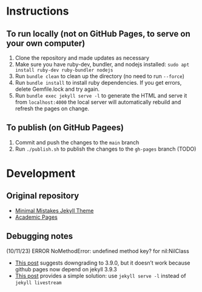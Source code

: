 # Instructions

## To run locally (not on GitHub Pages, to serve on your own computer)

1. Clone the repository and made updates as necessary
1. Make sure you have ruby-dev, bundler, and nodejs installed: `sudo apt install ruby-dev ruby-bundler nodejs`
1. Run `bundle clean` to clean up the directory (no need to run `--force`)
1. Run `bundle install` to install ruby dependencies. If you get errors, delete Gemfile.lock and try again.
1. Run `bundle exec jekyll serve -l` to generate the HTML and serve it from `localhost:4000` the local server will automatically rebuild and refresh the pages on change.

## To publish (on GitHub Pagees)

1. Commit and push the changes to the `main` branch
2. Run `./publish.sh` to publish the changes to the `gh-pages` branch (TODO)

# Development

## Original repository
* [Minimal Mistakes Jekyll Theme](https://mmistakes.github.io/minimal-mistakes/)
* [Academic Pages](https://github.com/academicpages/academicpages.github.io)

## Debugging notes

(10/11/23) ERROR NoMethodError: undefined method key? for nil:NilClass
* [This post](https://github.com/academicpages/academicpages.github.io/issues/943) suggests downgrading to 3.9.0, but it doesn’t work because github pages now depend on jekyll 3.9.3
* [This post](https://github.com/jekyll/jekyll/issues/9451) provides a simple solution: use `jekyll serve -l` instead of `jekyll livestream`